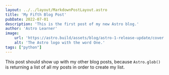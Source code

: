 ```yaml
---
layout: ../../layout/MarkdownPostLayout.astro
title: 'My Fifth Blog Post'
pubDate: 2022-07-01
description: 'This is the first post of my new Astro blog.'
author: 'Astro Learner'
image:
    url: 'https://astro.build/assets/blog/astro-1-release-update/cover.jpeg' 
    alt: 'The Astro logo with the word One.'
tags: ["python"]
---
```

This post should show up with my other blog posts, because `Astro.glob()` is returning a list of all my posts in order to create my list.

